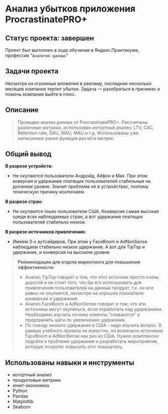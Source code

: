 
# Анализ убытков приложения ProcrastinatePRO+
## Статус проекта: завершен
Проект был выполнен в ходе обучения в Яндекс.Практикуме, профессии "`Аналитик данных`"
##  Задачи проекта
Несмотря на огромные вложения в рекламу, последние несколько месяцев компания терпит убытки. Задача — разобраться в причинах и помочь компании выйти в плюс. 
## Описание 
>Проведен анализ данных от ProcrastinatePRO+.
>Рассчитаны различные метрики, использован когортный анализ: LTV, CAC, Retention rate, DAU, WAU, MAU и т.д. 
>Использованы уже написанные ранее функции расчёта метрик. 
## Общий вывод
**В разрезе устройств:**   
* Не окупаются пользователи Андройд, Айфон и Мак. При этом коверсия и удержание платящих пользователей стабильные на должном уровне. Значит проблема не в устройствах, поэтому теническую причину исключаем. 
  
**В разрезе стран:**   
* Не окупаются тоько пользователи США. Конверсия самая высокая среди всех наблюдаемых стран, а вот удержание платящих пользователей стабильно низкое.  
 
**В разрезе источников привлечения:**   
* Имеем 3-х аутсайдеров. При этом у FaceBoom и AdNonSense наблюдаем стабильно низкое удержание.  А вот для TipTop и удержание, и конверсия на высоком уровне.
   
> **Рекомендации для отдела маркетинга для повышения эффективности:**   
> * Анализ TipTop говорит о том, что этот источник просто очень дорогой и не стоит того, что бы его использовать для привлечения пользователей на данный продукт, т.к. он все равно не окупается, несмотря на хорошие показатели конверсии и удержания.   
> * Анализ FaceBoom и AdNonSense говорит о том, что эти источники могут окупиться, если поработать над удержанием. Необходимо изучить почему клиенты "сливаются" и предпринять шаги по увеличению удержания.   
> * По поводу низкого удержания в США - надо изучить вопрос. В рамках учебного проекта не известно, но возможно источники FaceBoom и AdNonSense как раз из США. Нужно комплексно подойти к проблеме удержания и разработать мероприятия, которые позволят повысить этот показатель.
##  Использованы навыки и инструменты
*  когортный анализ
*  продуктовые метрики
*  юнит-экономика
*  Python
*  Pandas
*  Matplotlib
*  Seaborn
